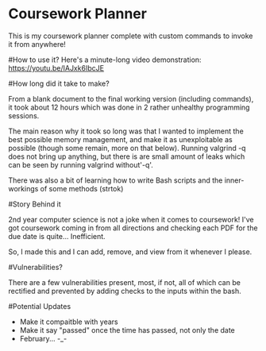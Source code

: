 # Coursework Planner

This is my coursework planner complete with custom commands to invoke it from anywhere!

#How to use it?
Here's a minute-long video demonstration: https://youtu.be/IAJxk6IbcJE

#How long did it take to make?

From a blank document to the final working version (including commands), it took about 12 hours which was done in 2 rather unhealthy programming sessions.

The main reason why it took so long was that I wanted to implement the best possible memory management, and make it as
unexploitable as possible (though some remain, more on that below). Running valgrind -q does not bring up anything, but there is
are small amount of leaks which can be seen by running valgrind without'-q'. 

There was also a bit of learning how to write Bash scripts and the inner-workings of some methods (strtok)

#Story Behind it

2nd year computer science is not a joke when it comes to coursework!
I've got coursework coming in from all directions and checking each PDF for the due date is quite... Inefficient.

So, I made this and I can add, remove, and view from it whenever I please.

#Vulnerabilities?

There are a few vulnerabilities present, most, if not, all of which can be rectified and prevented by adding checks to the inputs 
within the bash.

#Potential Updates

- Make it compaitble with years
- Make it say "passed" once the time has passed, not only the date
- February... -_-
